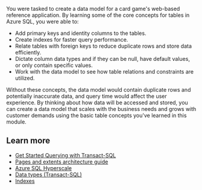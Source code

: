 
You were tasked to create a data model for a card game's web-based reference application. By learning some of the core concepts for tables in Azure SQL, you were able to:

* Add primary keys and identity columns to the tables.
* Create indexes for faster query performance.
* Relate tables with foreign keys to reduce duplicate rows and store data efficiently.
* Dictate column data types and if they can be null, have default values, or only contain specific values.
* Work with the data model to see how table relations and constraints are utilized.

Without these concepts, the data model would contain duplicate rows and potentially inaccurate data, and query time would affect the user experience. By thinking about how data will be accessed and stored, you can create a data model that scales with the business needs and grows with customer demands using the basic table concepts you've learned in this module.

## Learn more

* [Get Started Querying with Transact-SQL](/training/paths/get-started-querying-with-transact-sql/)
* [Pages and extents architecture guide](/sql/relational-databases/pages-and-extents-architecture-guide)
* [Azure SQL Hyperscale](/azure/azure-sql/database/service-tier-hyperscale)
* [Data types (Transact-SQL)](/sql/t-sql/data-types/data-types-transact-sql)
* [Indexes](/sql/relational-databases/indexes/indexes)
